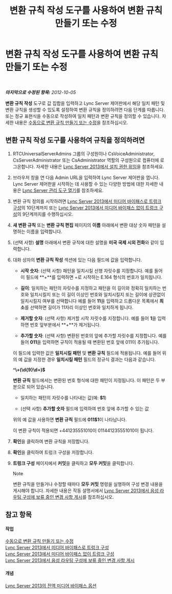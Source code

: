 ﻿---
title: 변환 규칙 작성 도구를 사용하여 변환 규칙 만들기 또는 수정
TOCTitle: 변환 규칙 작성 도구를 사용하여 변환 규칙 만들기 또는 수정
ms:assetid: ba112df8-3bb4-48e4-a353-4bf9110ccd71
ms:mtpsurl: https://technet.microsoft.com/ko-kr/library/Gg412909(v=OCS.15)
ms:contentKeyID: 49304844
ms.date: 08/10/2015
mtps_version: v=OCS.15
ms.translationtype: HT
---

# 변환 규칙 작성 도구를 사용하여 변환 규칙 만들기 또는 수정

 

_**마지막으로 수정된 항목:** 2012-10-05_

**변환 규칙 작성** 도구로 값 집합을 입력하고 Lync Server 제어판에서 해당 일치 패턴 및 변환 규칙을 생성할 수 있도록 설정하여 변환 규칙을 정의하려면 다음 단계를 따릅니다. 또는 정규 표현식을 수동으로 작성하여 일치 패턴과 변환 규칙을 정의할 수 있습니다. 자세한 내용은 [수동으로 변환 규칙 만들기 또는 수정](lync-server-2013-create-or-modify-a-translation-rule-manually.md)을 참조하십시오.

## 변환 규칙 작성 도구를 사용하여 규칙을 정의하려면

1.  RTCUniversalServerAdmins 그룹의 구성원이나 CsVoiceAdministrator, CsServerAdministrator 또는 CsAdministrator 역할의 구성원으로 컴퓨터에 로그온합니다. 자세한 내용은 [Lync Server 2013에서 설치 권한 위임](lync-server-2013-delegate-setup-permissions.md)을 참조하세요.

2.  브라우저 창을 연 다음 Admin URL을 입력하여 Lync Server 제어판을 엽니다. Lync Server 제어판을 시작하는 데 사용할 수 있는 다양한 방법에 대한 자세한 내용은 [Lync Server 관리 도구 열기](lync-server-2013-open-lync-server-administrative-tools.md)를 참조하세요.

3.  변환 규칙 정의를 시작하려면 [Lync Server 2013에서 미디어 바이패스로 트렁크 구성](lync-server-2013-configure-a-trunk-with-media-bypass.md)의 10단계까지 또는 [Lync Server 2013에서 미디어 바이패스 없이 트렁크 구성](lync-server-2013-configure-a-trunk-without-media-bypass.md)의 9단계까지를 수행하십시오.

4.  **새 변환 규칙** 또는 **변환 규칙 편집** 페이지의 **이름** 아래에서 변환 대상 숫자 패턴을 설명하는 이름을 입력합니다.

5.  (선택 사항) **설명** 아래에서 변환 규칙에 대한 설명을 **미국 국제 시외 전화**와 같이 입력합니다.

6.  대화 상자의 **변환 규칙 작성** 섹션에 있는 다음 필드에 값을 입력합니다.
    
      - **시작 숫자**: (선택 사항) 패턴을 일치시킬 선행 자릿수를 지정합니다. 예를 들어 이 필드에 **+**를 입력하면 +로 시작하는 E.164 형식의 번호가 일치됩니다.
    
      - **길이**: 일치하는 패턴의 자릿수를 지정하고 패턴을 이 길이와 정확히 일치하는 번호와 일치시킬지 또는 이 길이 이상인 번호와 일치시킬지 또는 길이에 상관없이 일치시킬지 여부를 선택합니다 예를 들어 **11**을 입력하고 드롭다운 목록에서 **최소**를 선택하면 길이가 11자리 이상인 번호와 일치하게 됩니다.
    
      - **제거할 숫자**: (선택 사항) 제거할 시작 자릿수를 지정합니다. 예를 들어 **1**을 입력하면 번호 앞부분에서 **+**가 제거됩니다.
    
      - **추가할 숫자**: (선택 사항) 변환된 번호의 앞에 추가할 자릿수를 지정합니다. 예를 들어 **011**을 입력하면 규칙이 적용될 때 변환된 번호 앞에 011이 추가됩니다.
    
    이 필드에 입력한 값은 **일치시킬 패턴** 및 **변환 규칙** 필드에 적용됩니다. 예를 들어 위의 예 값을 지정한 경우 **일치시킬 패턴** 필드의 정규식 결과는 다음과 같습니다.
    
    **^\\+(\\d{9}\\d+)$**
    
    **변환 규칙** 필드에서는 변환된 번호 형식에 대한 패턴이 지정됩니다. 이 패턴은 두 부분으로 되어 있습니다.
    
      - 일치하는 패턴의 자릿수를 나타내는 값(예: **$1**)
    
      - (선택 사항) **추가할 숫자** 필드에 입력하여 번호 앞에 추가할 수 있는 값
    
    위의 예 값을 사용하면 **변환 규칙** 필드에 **011$1**이 나타납니다.
    
    이 변환 규칙이 적용되면 +441235551010이 011441235551010이 됩니다.

7.  **확인**을 클릭하여 변환 규칙을 저장합니다.

8.  **확인**을 클릭하여 트렁크 구성을 저장합니다.

9.  **트렁크 구성** 페이지에서 **커밋**을 클릭하고 **모두 커밋**을 클릭합니다.
    

    > [!NOTE]
    > 변환 규칙을 만들거나 수정할 때마다 <STRONG>모두 커밋</STRONG> 명령을 실행하여 구성 변경 내용을 게시해야 합니다. 자세한 내용은 작동 설명서에서 <A href="lync-server-2013-publish-pending-changes-to-the-voice-routing-configuration.md">Lync Server 2013에서 음성 라우팅 구성에 보류 중인 변경 사항 게시</A>를 참조하십시오.



## 참고 항목

#### 작업

[수동으로 변환 규칙 만들기 또는 수정](lync-server-2013-create-or-modify-a-translation-rule-manually.md)  
[Lync Server 2013에서 미디어 바이패스로 트렁크 구성](lync-server-2013-configure-a-trunk-with-media-bypass.md)  
[Lync Server 2013에서 미디어 바이패스 없이 트렁크 구성](lync-server-2013-configure-a-trunk-without-media-bypass.md)  
[Lync Server 2013에서 음성 라우팅 구성에 보류 중인 변경 사항 게시](lync-server-2013-publish-pending-changes-to-the-voice-routing-configuration.md)  

#### 개념

[Lync Server 2013의 전역 미디어 바이패스 옵션](lync-server-2013-global-media-bypass-options.md)

